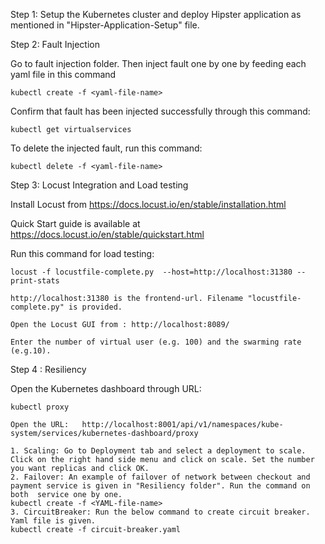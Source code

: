 Step 1: Setup the Kubernetes cluster and deploy Hipster application as mentioned in "Hipster-Application-Setup" file.


Step 2: Fault Injection

Go to fault injection folder. Then inject fault one by one by feeding each yaml file in this command
    
    kubectl create -f <yaml-file-name>
 
Confirm that fault has been injected successfully through this command:
    
    kubectl get virtualservices
    
To delete the injected fault, run this command:

    kubectl delete -f <yaml-file-name>
Step 3: Locust Integration and Load testing

Install Locust from https://docs.locust.io/en/stable/installation.html

Quick Start guide is available at https://docs.locust.io/en/stable/quickstart.html 

Run this command for load testing:

    locust -f locustfile-complete.py  --host=http://localhost:31380 --print-stats

    http://localhost:31380 is the frontend-url. Filename "locustfile-complete.py" is provided.
    
    Open the Locust GUI from : http://localhost:8089/ 
    
    Enter the number of virtual user (e.g. 100) and the swarming rate (e.g.10).  

Step 4 : Resiliency

Open the Kubernetes dashboard through URL:
   
    kubectl proxy
    
    Open the URL:   http://localhost:8001/api/v1/namespaces/kube-system/services/kubernetes-dashboard/proxy 
    
    1. Scaling: Go to Deployment tab and select a deployment to scale. Click on the right hand side menu and click on scale. Set the number you want replicas and click OK.
    2. Failover: An example of failover of network between checkout and payment service is given in "Resiliency folder". Run the command on both  service one by one. 
    kubectl create -f <YAML-file-name>
    3. CircuitBreaker: Run the below command to create circuit breaker. Yaml file is given.
    kubectl create -f circuit-breaker.yaml

